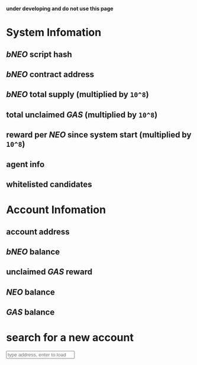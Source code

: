 **under developing and do not use this page**

# System Infomation

## *bNEO* script hash

## *bNEO* contract address

## *bNEO* total supply (multiplied by `10^8`)

## total unclaimed *GAS* (multiplied by `10^8`)

## reward per *NEO* since system start (multiplied by `10^8`)

## agent info

## whitelisted candidates

# Account Infomation

## account address

## *bNEO* balance

## unclaimed *GAS* reward

## *NEO* balance

## *GAS* balance

# search for a new account

<input id="account" placeholder="type address, enter to load" />

<script src="index.js" />
